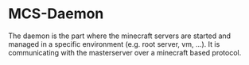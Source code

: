 # MCS-Daemon

The daemon is the part where the minecraft servers are started and managed in a specific environment (e.g. root server, vm, ...).
It is communicating with the masterserver over a minecraft based protocol.
